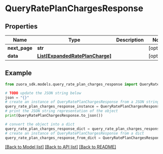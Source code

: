 # QueryRatePlanChargesResponse



## Properties

Name | Type | Description | Notes
------------ | ------------- | ------------- | -------------
**next_page** | **str** |  | [optional] 
**data** | [**List[ExpandedRatePlanCharge]**](ExpandedRatePlanCharge.md) |  | [optional] 

## Example

```python
from zuora_sdk.models.query_rate_plan_charges_response import QueryRatePlanChargesResponse

# TODO update the JSON string below
json = "{}"
# create an instance of QueryRatePlanChargesResponse from a JSON string
query_rate_plan_charges_response_instance = QueryRatePlanChargesResponse.from_json(json)
# print the JSON string representation of the object
print(QueryRatePlanChargesResponse.to_json())

# convert the object into a dict
query_rate_plan_charges_response_dict = query_rate_plan_charges_response_instance.to_dict()
# create an instance of QueryRatePlanChargesResponse from a dict
query_rate_plan_charges_response_from_dict = QueryRatePlanChargesResponse.from_dict(query_rate_plan_charges_response_dict)
```
[[Back to Model list]](../README.md#documentation-for-models) [[Back to API list]](../README.md#documentation-for-api-endpoints) [[Back to README]](../README.md)


